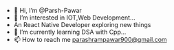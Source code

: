 - 👋 Hi, I’m @Parsh-Pawar
- 👀 I’m interested in IOT,Web Development...
- An React Native Developer exploring new things
- 🌱 I’m currently learning DSA with Cpp...
- 📫 How to reach me parashrampawar900@gmail.com 

<!---
Parsh-Pawar/Parsh-Pawar is a ✨ special ✨ repository because its `README.md` (this file) appears on your GitHub profile.
You can click the Preview link to take a look at your changes.
--->
